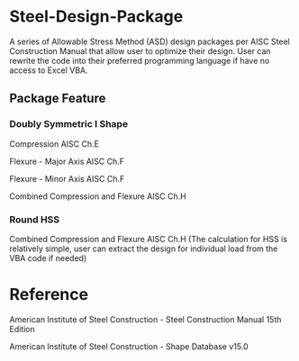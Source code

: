 # Steel-Design-Package
A series of Allowable Stress Method (ASD) design packages per AISC Steel Construction Manual that allow user to optimize their design.
User can rewrite the code into their preferred programming language if have no access to Excel VBA.

## Package Feature

### Doubly Symmetric I Shape

Compression AISC Ch.E

Flexure - Major Axis AISC Ch.F

Flexure - Minor Axis AISC Ch.F

Combined Compression and Flexure AISC Ch.H

### Round HSS

Combined Compression and Flexure AISC Ch.H (The calculation for HSS is relatively simple, user can extract the design for individual load from the VBA code if needed)

# Reference

American Institute of Steel Construction - Steel Construction Manual 15th Edition

American Institute of Steel Construction - Shape Database v15.0
